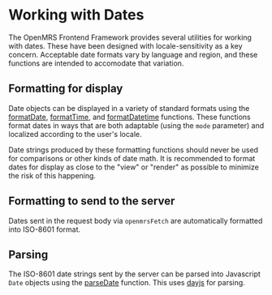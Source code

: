 # Working with Dates

The OpenMRS Frontend Framework provides several utilities for working with
dates. These have been designed with locale-sensitivity as a key concern.
Acceptable date formats vary by language and region, and these functions
are intended to accomodate that variation.

## Formatting for display

Date objects can be displayed in a variety of standard formats using the
[formatDate](https://github.com/openmrs/openmrs-esm-core/blob/master/packages/framework/esm-framework/docs/API.md#formatdate),
[formatTime](https://github.com/openmrs/openmrs-esm-core/blob/master/packages/framework/esm-framework/docs/API.md#formattime), and
[formatDatetime](https://github.com/openmrs/openmrs-esm-core/blob/master/packages/framework/esm-framework/docs/API.md#formatdatetime)
functions. These functions format dates in ways that are both adaptable
(using the `mode` parameter) and localized according to the user's locale.

Date strings produced by these formatting functions should never be
used for comparisons or other kinds of date math. It is recommended
to format dates for display as close to the "view" or "render" as
possible to minimize the risk of this happening.

## Formatting to send to the server

Dates sent in the request body via `openmrsFetch` are automatically
formatted into ISO-8601 format.

## Parsing

The ISO-8601 date strings sent by the server can be parsed into Javascript
`Date` objects using the
[parseDate](https://github.com/openmrs/openmrs-esm-core/blob/master/packages/framework/esm-framework/docs/API.md#parsedate)
function. This uses [dayjs](https://day.js.org/docs/en/parse/string) for
parsing.

